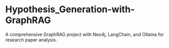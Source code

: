 # Hypothesis_Generation-with-GraphRAG
A comprehensive GraphRAG project with Neo4j, LangChain, and Ollama for research paper analysis.
